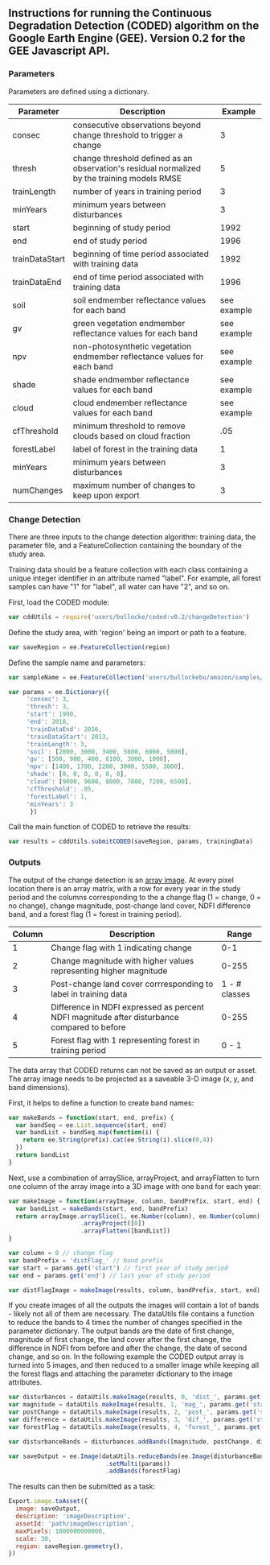 ## Instructions for running the Continuous Degradation Detection (CODED) algorithm on the Google Earth Engine (GEE). Version 0.2 for the GEE Javascript API. 

### Parameters

Parameters are defined using a dictionary. 

| Parameter | Description | Example |
| --- | --- | --- |
| consec | consecutive observations beyond change threshold to trigger a change | 3 |
| thresh | change threshold defined as an observation's residual normalized by the training models RMSE | 5 |
| trainLength | number of years in training period | 3 |
| minYears | minimum years between disturbances | 3 | 
| start | beginning of study period | 1992 |
| end | end of study period | 1996 |
| trainDataStart | beginning of time period associated with training data | 1992 |
| trainDataEnd | end of time period associated with training data | 1996 |
| soil | soil endmember reflectance values for each band | see example | 
| gv | green vegetation endmember reflectance values for each band | see example |  
| npv | non-photosynthetic vegetation endmember reflectance values for each band | see example |  
| shade | shade endmember reflectance values for each band | see example |  
| cloud | cloud endmember reflectance values for each band | see example |  
| cfThreshold | minimum threshold to remove clouds based on cloud fraction | .05 |
| forestLabel | label of forest in the training data | 1 |
| minYears | minimum years between disturbances | 3 |
| numChanges | maximum number of changes to keep upon export | 3 |

### Change Detection

There are three inputs to the change detection algorithm: training data, the parameter file, and a FeatureCollection containing the boundary of the study area.

Training data should be a feature collection with each class containing a unique integer identifier in an attribute named "label". For example, all forest samples can have "1" for "label", all water can have "2", and so on. 

First, load the CODED module:

```javascript
var cddUtils = require('users/bullocke/coded:v0.2/changeDetection')
```

Define the study area, with 'region' being an import or path to a feature. 

```javascript
var saveRegion = ee.FeatureCollection(region)
```
Define the sample name and parameters:

```javascript
var sampleName = ee.FeatureCollection('users/bullockebu/amazon/samples/sample1')

var params = ee.Dictionary({
     'consec': 3,
     'thresh': 3,
     'start': 1990,
     'end': 2018,
     'trainDataEnd': 2016,
     'trainDataStart': 2013,
     'trainLength': 3,
     'soil': [2000, 3000, 3400, 5800, 6000, 5800],
     'gv': [500, 900, 400, 6100, 3000, 1000],
     'npv': [1400, 1700, 2200, 3000, 5500, 3000],
     'shade': [0, 0, 0, 0, 0, 0],
     'cloud': [9000, 9600, 8000, 7800, 7200, 6500],
     'cfThreshold': .05,
     'forestLabel': 1,
     'minYears': 3
      })
```

Call the main function of CODED to retrieve the results:

```javascript
var results = cddUtils.submitCODED(saveRegion, params, trainingData)
```

### Outputs

The output of the change detection is an [array image](https://developers.google.com/earth-engine/arrays_array_images). At every pixel location there is an array matrix, with a row for every year in the study period and the columns corresponding to the a change flag (1 = change, 0 = no change), change magnitude, post-change land cover, NDFI difference band, and a forest flag (1 = forest in training period). 

| Column | Description | Range |
| --- | --- | --- |
| 1 | Change flag with 1 indicating change | 0-1 |
| 2 | Change magnitude with higher values representing higher magnitude | 0-255 |
| 3 | Post-change land cover corrresponding to label in training data | 1 - # classes |
| 4 | Difference in NDFI expressed as percent NDFI magnitude after disturbance compared to before | 0-255 |
| 5 | Forest flag with 1 representing forest in training period | 0 - 1 |

The data array that CODED returns can not be saved as an output or asset. The array image needs to be projected as a saveable 3-D image (x, y, and band dimensions). 

First, it helps to define a function to create band names:

```javascript
var makeBands = function(start, end, prefix) {
  var bandSeq = ee.List.sequence(start, end)
  var bandList = bandSeq.map(function(i) {
    return ee.String(prefix).cat(ee.String(i).slice(0,4))
  })
  return bandList
}
```

Next, use a combination of arraySlice, arrayProject, and arrayFlatten to turn one column of the array image into a 3D image with one band for each year: 

```javascript
var makeImage = function(arrayImage, column, bandPrefix, start, end) {
  var bandList = makeBands(start, end, bandPrefix)
  return arrayImage.arraySlice(1, ee.Number(column), ee.Number(column).add(1))
                    .arrayProject([0])
                    .arrayFlatten([bandList])
}

var column = 0 // change flag
var bandPrefix = 'distFlag_' // band prefix
var start = params.get('start') // first year of study period
var end = params.get('end') // last year of study period

var distFlagImage = makeImage(results, column, bandPrefix, start, end)
```

If you create images of all the outputs the images will contain a lot of bands - likely not all of them are necessary. The dataUtils file contains a function to reduce the bands to 4 times the number of changes specified in the parameter dictionary. The output bands are the date of first change, magnitude of first change, the land cover after the first change, the difference in NDFI from before and after the change, the date of second change, and so on. In the following example the CODED output array is turned into 5 images, and then reduced to a smaller image while keeping all the forest flags and attaching the parameter dictionary to the image attributes.

```javascript
var disturbances = dataUtils.makeImage(results, 0, 'dist_', params.get('start'), params.get('end'))
var magnitude = dataUtils.makeImage(results, 1, 'mag_', params.get('start'), params.get('end'))
var postChange = dataUtils.makeImage(results, 2, 'post_', params.get('start'), params.get('end'))
var difference = dataUtils.makeImage(results, 3, 'dif_', params.get('start'), params.get('end'))
var forestFlag = dataUtils.makeImage(results, 4, 'forest_', params.get('start'), params.get('end'))

var disturbanceBands = disturbances.addBands([magnitude, postChange, difference])

var saveOutput = ee.Image(dataUtils.reduceBands(ee.Image(disturbanceBands), params)
                           .setMulti(params))
                           .addBands(forestFlag) 
```

The results can then be submitted as a task:

```javascript
Export.image.toAsset({
  image: saveOutput,
  description: 'imageDescription',
  assetId: 'path/imageDescription',
  maxPixels: 1000000000000,
  scale: 30,
  region: saveRegion.geometry(),
})
```
